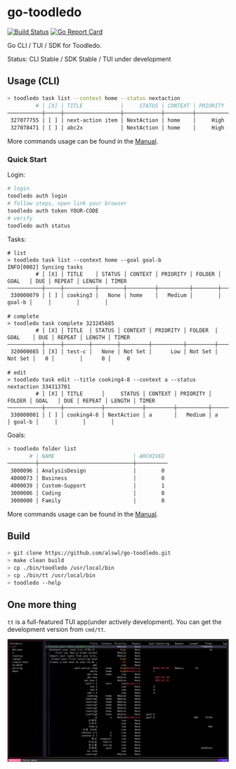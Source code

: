# go-toodledo

[![Build Status](https://github.com/bykof/go-plantuml/actions/workflows/test.yml/badge.svg)](https://github.com/alswl/go-toodledo/actions/workflows/go.yml/badge.svg)
[![Go Report Card](https://goreportcard.com/badge/github.com/alswl/go-toodledo)](https://goreportcard.com/report/github.com/alswl/go-toodledo)

Go CLI / TUI / SDK for Toodledo.

Status: CLI Stable / SDK Stable / TUI under development

## Usage (CLI)

```sh
> toodledo task list --context home --status nextaction
         # │ [X] │ TITLE            │     STATUS │ CONTEXT │ PRIORITY │ FOLDER  │ GOAL │ DUE        │ REPEAT      │ LENGTH │ TIMER
───────────┼─────┼──────────────────┼────────────┼─────────┼──────────┼─────────┼──────┼────────────┼─────────────┼────────┼───────
 327077755 │ [ ] │ next-action item │ NextAction │ home    │     High │ to-0128 │ b    │ 2022-02-24 │ FREQ=WEEKLY │ 1m0s   │ 20m0s
 327078471 │ [ ] │ abc2x            │ NextAction │ home    │     High │         │ c    │            │             │        │
```

More commands usage can be found in the [Manual](./docs/commands/toodledo.md).

### Quick Start

Login:

```sh
# login
toodledo auth login
# follow steps, open link your browser
toodledo auth token YOUR-CODE
# verify
toodledo auth status
```

Tasks:

```shell
# list
> toodledo task list --context home --goal goal-b
INFO[0002] Syncing tasks
         # │ [X] │ TITLE    │ STATUS │ CONTEXT │ PRIORITY │ FOLDER │ GOAL   │ DUE │ REPEAT │ LENGTH │ TIMER
───────────┼─────┼──────────┼────────┼─────────┼──────────┼────────┼────────┼─────┼────────┼────────┼───────
 330000079 │ [ ] │ cooking3 │   None │ home    │   Medium │        │ goal-b │     │        │        │

# complete
> toodledo task complete 323245685
         # │ [X] │ TITLE  │ STATUS │ CONTEXT │ PRIORITY │ FOLDER  │ GOAL    │ DUE │ REPEAT │ LENGTH │ TIMER
───────────┼─────┼────────┼────────┼─────────┼──────────┼─────────┼─────────┼─────┼────────┼────────┼───────
 320000085 │ [X] │ test-c │   None │ Not Set │      Low │ Not Set │ Not Set │   0 │        │      0 │     0

# edit
> toodledo task edit --title cooking4-8 --context a --status nextaction 334313701
         # │ [X] │ TITLE      │     STATUS │ CONTEXT │ PRIORITY │ FOLDER │ GOAL   │ DUE │ REPEAT │ LENGTH │ TIMER
───────────┼─────┼────────────┼────────────┼─────────┼──────────┼────────┼────────┼─────┼────────┼────────┼───────
 330000001 │ [ ] │ cooking4-8 │ NextAction │ a       │   Medium │ a      │ goal-b │     │        │        │
```

Goals:

```sh
> toodledo folder list
       # │ NAME                         │ ARCHIVED
─────────┼──────────────────────────────┼──────────
 3000096 │ AnalysisDesign               │        0
 4000073 │ Business                     │        0
 4000039 │ Custom-Support               │        1
 3000006 │ Coding                       │        0
 3000000 │ Family                       │        0
```

More commands usage can be found in the [Manual](./docs/toodledo.md).

## Build

```sh
> git clone https://github.com/alswl/go-toodledo.git
> make clean build
> cp ./bin/toodledo /usr/local/bin
> cp ./bin/tt /usr/local/bin
> toodledo --help
```


## One more thing

`tt` is a full-featured TUI app(under actively development).
You can get the development version from `cmd/tt`.

![snapshot](./docs/assets/tt.png)
